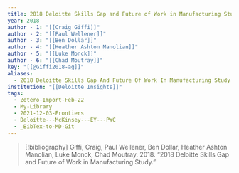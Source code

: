 ```yaml
---
title: 2018 Deloitte Skills Gap and Future of Work in Manufacturing Study
year: 2018
author - 1: "[[Craig Giffi]]"
author - 2: "[[Paul Wellener]]"
author - 3: "[[Ben Dollar]]"
author - 4: "[[Heather Ashton Manolian]]"
author - 5: "[[Luke Monck]]"
author - 6: "[[Chad Moutray]]"
key: "[[@Giffi2018-ag]]"
aliases:
  - 2018 Deloitte Skills Gap And Future Of Work In Manufacturing Study
institution: "[[Deloitte Insights]]"
tags:
  - Zotero-Import-Feb-22
  - My-Library
  - 2021-12-03-Frontiers
  - Deloitte---McKinsey---EY---PWC
  - _BibTex-to-MD-Git
---
```


> [!bibliography]
> Giffi, Craig, Paul Wellener, Ben Dollar, Heather Ashton Manolian, Luke Monck, Chad Moutray. 2018. “2018 Deloitte Skills Gap and Future of Work in Manufacturing Study.”